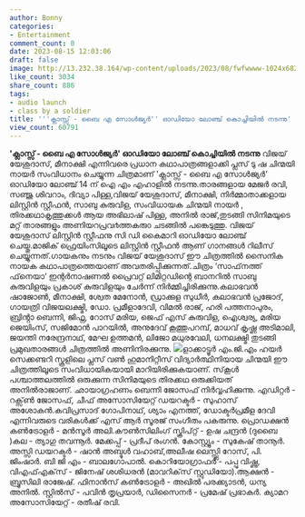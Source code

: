 ```yaml
---
author: Bonny
categories:
- Entertainment
comment_count: 0
date: 2023-08-15 12:03:06
draft: false
image: http://13.232.38.164/wp-content/uploads/2023/08/fwfwwww-1024x682.jpg
like_count: 3034
share_count: 886
tags:
- audio launch
- class by a soldier
title: '''ക്ലാസ്സ് - ബൈ എ സോള്‍ജ്യര്‍'' ഓഡിയോ ലോഞ്ച് കൊച്ചിയിൽ നടന്നു'
view_count: 60791
---
```


**'ക്ലാസ്സ് - ബൈ എ സോള്‍ജ്യര്‍' ഓഡിയോ ലോഞ്ച് കൊച്ചിയിൽ നടന്നു** വിജയ് യേശുദാസ്, മീനാക്ഷി എന്നിവരെ പ്രധാന കഥാപാത്രങ്ങളാക്കി പ്ലസ് ടു ഷ ചിന്മയി നായര്‍ സംവിധാനം ചെയ്യുന്ന ചിത്രമാണ് 'ക്ലാസ്സ് - ബൈ എ സോള്‍ജ്യര്‍' ഓഡിയോ ലോഞ്ച് 14 ന് ഐ എം എഹാളിൽ നടന്നു.താരങ്ങളായ മേജർ രവി, സഞ്ജു ശിവറാം, ദിവ്യാ പിള്ള,വിജയ്‌ യേശുദാസ്, മീനാക്ഷി, നിർമ്മാതാക്കളായ ലിസ്റ്റിൻ സ്റ്റീഫൻ, സാബു കുരുവിള, സംവിധായക ചിന്മയി നായര്‍ , തിരക്കഥാകൃത്തുക്കൾ ആയ അഭിലാഷ് പിള്ള, അനിൽ രാജ്,തുടങ്ങി സിനിമയുടെ മറ്റ്‌ താരങ്ങളും അണിയറപ്രവ൪ത്തകരു൦ ചടങ്ങിൽ പങ്കെടുത്തു. [](http://13.232.38.164/wp-content/uploads/2023/08/fwffggg.jpg)വിജയ് യേശുദാസ് ലിസ്റ്റിൻ സ്റ്റീഫനു സി ഡി കൈമാറി ഓഡിയോ ലോഞ്ച് ചെയ്തു.മാജിക് ഫ്രെയിംസിലൂടെ ലിസ്റ്റിൻ സ്റ്റീഫൻ ആണ് ഗാനങ്ങൾ റിലീസ് ചെയ്യുന്നത്.ഗായകനും നടനും വിജയ് യേശുദാസ് ഈ ചിത്രത്തില്‍ സൈനിക നായക കഥാപാത്രത്തെയാണ് അവതരിപ്പിക്കുന്നത്.ചിത്രം ‘സാഫ്‌നത്ത് ഫ്‌നെയാ‘ ഇന്റർനാഷണൽ പ്രൈവറ്റ് ലിമിറ്റഡിന്റെ ബാനറിൽ സാബു കുരുവിളയും പ്രകാശ് കുരുവിളയും ചേർന്ന് നിർമ്മിച്ചിരിക്കുന്നു.കലാഭവൻ ഷാജോൺ, മീനാക്ഷി, ശ്വേത മേനോൻ, ഡ്രാക്കുള സുധീർ, കലാഭവൻ പ്രജോദ്, ഗായത്രി വിജയലക്ഷ്മി, ഡോ. പ്രമീളാദേവി, വിമൽ രാജ്, ഹരി പത്തനാപുരം, ബ്രിൻ്റാ ബെന്നി, ജിഫ്ന, റോസ് മരിയ, ജെഫ് എസ് കുരുവിള, ഐശ്വര്യ, മരിയ ജെയിംസ്, സജിമോൻ പാറയിൽ, അനുദേവ് ​​കൂത്തുപറമ്പ്, മാധവ് കൃഷ്ണ അടിമാലി, ജയന്തി നരേന്ദ്രനാഥ്, മേഘ ഉത്തമൻ, ലിജോ മധുരവേലി, ധനലക്ഷ്മി തുടങ്ങി പ്രമുഖതാരങ്ങൾ ചിത്രത്തിൽ അണിനിരക്കുന്നു. [![](http://13.232.38.164/wp-content/uploads/2023/08/fwfwwww-1024x682.jpg)](http://13.232.38.164/wp-content/uploads/2023/08/fwfwwww.jpg)ളാക്കാട്ടൂർ എം.ജി.എം ഹയർ സെക്കണ്ടറി സ്കൂളിലെ പ്ലസ് വൺ ഹുമാനിറ്റീസ് വിദ്യാർത്ഥിനിയായ ചിന്മയി ഈ ചിത്രത്തിലൂടെ സംവിധായികയായി മാറിയിരിക്കുകയാണ്. സ്‌കൂൾ പശ്ചാത്തലത്തിൽ ഒരുക്കുന്ന സിനിമയുടെ തിരക്കഥ ഒരുക്കിയത് അനിൽരാജാണ്. ഛായാഗ്രഹണം ബെന്നി ജോസഫ് നിർവ്വഹിക്കുന്നു. എഡിറ്റർ - റക്സ്ൺ ജോസഫ്, ചീഫ് അസോസിയേറ്റ് ഡയറക്ടർ - സുഹാസ് അശോകന്‍.കവിപ്രസാദ് ഗോപിനാഥ്, ശ്യാം എനത്ത്, ഡോക്ടര്‍പ്രമീള ദേവി എന്നിവരുടെ വരികള്‍ക്ക് എസ് ആര്‍ സൂരജ് സംഗീതം പകരുന്നു. പ്രൊഡക്ഷന്‍ കണ്‍ട്രോളർ - മന്‍സൂര്‍ അലി.കൗൺസിലിംഗ് സ്ക്രിപ്റ്റ് - ഉഷ ചന്ദ്രൻ (ദുബൈ )കല - ത്യാഗു തവന്നൂര്‍. മേക്കപ്പ് - പ്രദീപ് രംഗൻ. കോസ്റ്റ്യൂം - സുകേഷ് താനൂര്‍. അസ്സി ഡയറക്ടർ - ഷാൻ അബ്ദുൾ വഹാബ്,അലീഷ ലെസ്സ്ലി റോസ്, പി. ജിംഷാർ. ബി ജി എം - ബാലഗോപാൽ. കൊറിയോഗ്രാഫർ - പപ്പു വിഷ്ണു, വിഎഫ്എക്‌സ് - ജിനേഷ് ശശിധരന്‍ (മാവറിക്‌സ് സ്റ്റുഡിയോ).ആക്ഷൻ - ബ്രൂസിലി രാജേഷ്. ഫിനാൻസ് കൺട്രോളർ - അഖിൽ പരക്ക്യാടൻ, ധന്യ അനിൽ. സ്റ്റില്‍സ് - പവിന്‍ തൃപ്രയാര്‍, ഡിസൈനർ - പ്രമേഷ് പ്രഭാകര്‍. ക്യാമറ അസോസിയേറ്റ് - രതീഷ് രവി.